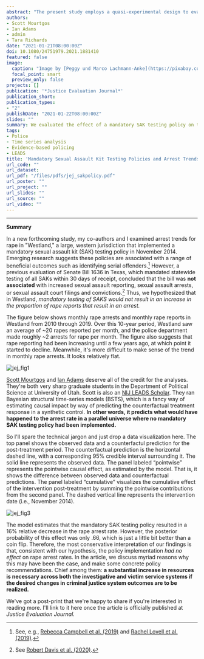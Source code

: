 ```yaml
---
abstract: "The present study employs a quasi-experimental design to evaluate the effects of a mandatory sexual assault kit (SAK) testing policy on rape arrests in a large western US jurisdiction. We use a Bayesian structural time-series model and monthly data on arrests for rape from 2010 through 2019. In the post-implementation period, we observed a downward trend in the arrest rate for rape. Based on the results, the most conservative interpretation of our findings is that the policy implementation did not affect rape arrest rates. While mandatory SAK testing policies are often advocated for based on the belief that they will increase arrest rates for sexual assault (among other proposed benefits), we add to growing empirical evidence that policy interventions beyond mandatory SAK testing are needed to increase arrest rates for sexual assault. Jurisdictions that currently use mandatory SAK testing policies are encouraged to assess stakeholders’ experiences to proactively address resource allocation, consider other policies that may increase accountability for sexual assault offenders, and utilize victim service providers to support other measures of success with victims in instances where no arrest is made."
authors:
- Scott Mourtgos
- Ian Adams
- admin
- Tara Richards
date: "2021-01-21T08:00:00Z"
doi: 10.1080/24751979.2021.1881410
featured: false
image:
  caption: "Image by [Peggy und Marco Lachmann-Anke](https://pixabay.com/users/peggy_marco-1553824/) from [Pixabay](https://pixabay.com/images/id-2512003/)"
  focal_point: smart
  preview_only: false
projects: []
publication: '*Justice Evaluation Journal*'
publication_short: 
publication_types:
- "2"
publishDate: "2021-01-22T08:00:00Z"
slides: ""
summary: We evaluated the effect of a mandatory SAK testing policy on the monthly rape arrest rate in a western jurisdiction.
tags:
- Police
- Time series analysis
- Evidence-based policing
- LEADS
title: 'Mandatory Sexual Assault Kit Testing Policies and Arrest Trends: A Natural Experiment'
url_code: ""
url_dataset:
url_pdf: "/files/pdfs/jej_sakpolicy.pdf"
url_poster: ""
url_project: ""
url_slides: ""
url_source: ""
url_video: ""
---
```


***************

**Summary**

In a new forthcoming study, my co-authors and I examined arrest trends for rape in "Westland," a large, western jurisdiction that implemented a mandatory sexual assault kit (SAK) testing policy in November 2014. Emerging research suggests these policies are associated with a range of beneficial outcomes such as identifying serial offenders.[^1] However, a previous evaluation of Senate Bill 1636 in Texas, which mandated statewide testing of all SAKs within 30 days of receipt, concluded that the bill was **not associated** with increased sexual assault reporting, sexual assault arrests, or sexual assault court filings and convictions.[^2] Thus, we hypothesized that in Westland, *mandatory testing of SAKS would not result in an increase in the proportion of rape reports that result in an arrest.*

The figure below shows monthly rape arrests and monthly rape reports in Westland from 2010 through 2019. Over this 10-year period, Westland saw an average of ~20 rapes reported per month, and the police department made roughly ~2 arrests for rape per month. The figure also suggests that rape reporting had been increasing until a few years ago, at which point it started to decline. Meanwhile, it's more difficult to make sense of the trend in monthly rape arrests. It looks relatively flat.

![jej_fig1](/img/jej_sakpolicy_fig1.png)

[Scott Mourtgos](https://smourtgos.netlify.app/) and [Ian Adams](https://ianadamsresearch.com) deserve all of the credit for the analyses. They're both very sharp graduate students in the Department of Political Science at University of Utah. Scott is also an [NIJ LEADS Scholar](https://nij.ojp.gov/bio/scott-mourtgos). They ran Bayesian structural time-series models (BSTS), which is a fancy way of estimating causal impact by way of predicting the counterfactual treatment response in a synthetic control. **In other words, it predicts what would have happened to the arrest rate in a parallel universe where no mandatory SAK testing policy had been implemented.**

So I'll spare the technical jargon and just drop a data visualization here. The top panel shows the observed data and a counterfactul prediction for the post-treatment period. The counterfactual prediction is the horizontal dashed line, with a corresponding 95% credible interval surrounding it. The solid line represents the observed data. The panel labeled “pointwise” represents the pointwise causal effect, as estimated by the model. That is, it shows the difference between observed data and counterfactual predictions. The panel labeled “cumulative” visualizes the cumulative effect of the intervention post-treatment by summing the pointwise contributions from the second panel. The dashed vertical line represents the intervention date (i.e., November 2014).

![jej_fig3](/img/jej_sakpolicy_fig3.png)

The model estimates that the mandatory SAK testing policy resulted in a 16% relative decrease in the rape arrest rate. However, the posterior probability of this effect was only .66, which is just a little bit better than a coin flip. Therefore, the most conservative interpretation of our findings is that, consistent with our hypothesis, the policy implementation *had no effect* on rape arrest rates. In the article, we discuss myriad reasons why this may have been the case, and make some concrete policy recommendations. Chief among them: **a substantial increase in resources is necessary across both the investigative and victim service systems if the desired changes in criminal justice system outcomes are to be realized.**

We've got a post-print that we're happy to share if you're interested in reading more. I'll link to it here once the article is officially published at *Justice Evaluation Journal.*

[^1]: See, e.g., [Rebecca Campbell et al. (2019)](https://doi.org/10.1037/vio0000243) and [Rachel Lovell et al. (2019)](https://doi.org/10.1177/0093854819896385).
[^2]: See [Robert Davis et al. (2020)](https://doi.org/10.1177/1077801219838330).